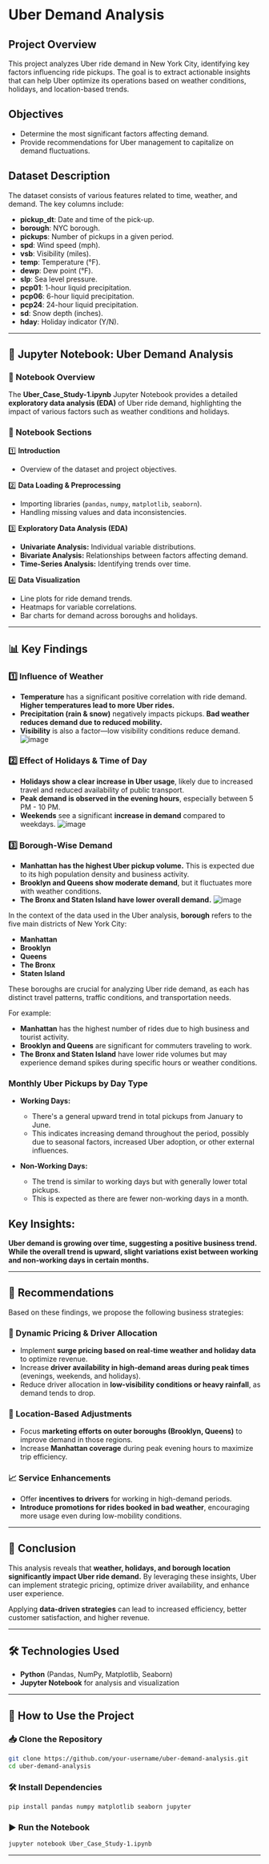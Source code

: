 
# Uber Demand Analysis

##  Project Overview
This project analyzes Uber ride demand in New York City, identifying key factors influencing ride pickups. The goal is to extract actionable insights that can help Uber optimize its operations based on weather conditions, holidays, and location-based trends.

## Objectives
- Determine the most significant factors affecting demand.
- Provide recommendations for Uber management to capitalize on demand fluctuations.

## Dataset Description
The dataset consists of various features related to time, weather, and demand. The key columns include:

- **pickup_dt**: Date and time of the pick-up.
- **borough**: NYC borough.
- **pickups**: Number of pickups in a given period.
- **spd**: Wind speed (mph).
- **vsb**: Visibility (miles).
- **temp**: Temperature (°F).
- **dewp**: Dew point (°F).
- **slp**: Sea level pressure.
- **pcp01**: 1-hour liquid precipitation.
- **pcp06**: 6-hour liquid precipitation.
- **pcp24**: 24-hour liquid precipitation.
- **sd**: Snow depth (inches).
- **hday**: Holiday indicator (Y/N).

---

## 📓 Jupyter Notebook: Uber Demand Analysis

### 📝 Notebook Overview
The **Uber_Case_Study-1.ipynb** Jupyter Notebook provides a detailed **exploratory data analysis (EDA)** of Uber ride demand, highlighting the impact of various factors such as weather conditions and holidays.

### 📑 Notebook Sections
1️⃣ **Introduction**  
   - Overview of the dataset and project objectives.  

2️⃣ **Data Loading & Preprocessing**  
   - Importing libraries (`pandas`, `numpy`, `matplotlib`, `seaborn`).  
   - Handling missing values and data inconsistencies.  

3️⃣ **Exploratory Data Analysis (EDA)**  
   - **Univariate Analysis:** Individual variable distributions.  
   - **Bivariate Analysis:** Relationships between factors affecting demand.  
   - **Time-Series Analysis:** Identifying trends over time.  

4️⃣ **Data Visualization**  
   - Line plots for ride demand trends.  
   - Heatmaps for variable correlations.  
   - Bar charts for demand across boroughs and holidays.  

---

## 📊 Key Findings

### 1️⃣ Influence of Weather
- **Temperature** has a significant positive correlation with ride demand. **Higher temperatures lead to more Uber rides.**
- **Precipitation (rain & snow)** negatively impacts pickups. **Bad weather reduces demand due to reduced mobility.**
- **Visibility** is also a factor—low visibility conditions reduce demand.
  ![image](https://github.com/user-attachments/assets/bf283d5a-dde8-4fe9-8843-9c4cdf9dd501)


### 2️⃣ Effect of Holidays & Time of Day
- **Holidays show a clear increase in Uber usage**, likely due to increased travel and reduced availability of public transport.
- **Peak demand is observed in the evening hours**, especially between 5 PM - 10 PM.
- **Weekends** see a significant **increase in demand** compared to weekdays.
![image](https://github.com/user-attachments/assets/618a2695-fb50-499d-9bd5-88528a1ba66c)

### 3️⃣ Borough-Wise Demand
- **Manhattan has the highest Uber pickup volume.** This is expected due to its high population density and business activity.
- **Brooklyn and Queens show moderate demand**, but it fluctuates more with weather conditions.
- **The Bronx and Staten Island have lower overall demand.**
![image](https://github.com/user-attachments/assets/e6d43dff-ba32-4d3a-b0b9-5bd2ed1b2018)


In the context of the data used in the Uber analysis, **borough** refers to the five main districts of New York City:

- **Manhattan**
- **Brooklyn**
- **Queens**
- **The Bronx**
- **Staten Island**

These boroughs are crucial for analyzing Uber ride demand, as each has distinct travel patterns, traffic conditions, and transportation needs.

For example:
- **Manhattan** has the highest number of rides due to high business and tourist activity.
- **Brooklyn and Queens** are significant for commuters traveling to work.
- **The Bronx and Staten Island** have lower ride volumes but may experience demand spikes during specific hours or weather conditions.

### Monthly Uber Pickups by Day Type

- **Working Days:**  
  - There's a general upward trend in total pickups from January to June.  
  - This indicates increasing demand throughout the period, possibly due to seasonal factors, increased Uber adoption, or other external influences.  

- **Non-Working Days:**  
  - The trend is similar to working days but with generally lower total pickups.  
  - This is expected as there are fewer non-working days in a month.  

## **Key Insights:**
**Uber demand is growing over time, suggesting a positive business trend.**  
 **While the overall trend is upward, slight variations exist between working and non-working days in certain months.**  
 


---

## 📌 Recommendations
Based on these findings, we propose the following business strategies:

### 🚀 Dynamic Pricing & Driver Allocation
- Implement **surge pricing based on real-time weather and holiday data** to optimize revenue.
- Increase **driver availability in high-demand areas during peak times** (evenings, weekends, and holidays).
- Reduce driver allocation in **low-visibility conditions or heavy rainfall**, as demand tends to drop.

### 📍 Location-Based Adjustments
- Focus **marketing efforts on outer boroughs (Brooklyn, Queens)** to improve demand in those regions.
- Increase **Manhattan coverage** during peak evening hours to maximize trip efficiency.

### 📈 Service Enhancements
- Offer **incentives to drivers** for working in high-demand periods.
- **Introduce promotions for rides booked in bad weather**, encouraging more usage even during low-mobility conditions.

---

## 📜 Conclusion
This analysis reveals that **weather, holidays, and borough location significantly impact Uber ride demand.** By leveraging these insights, Uber can implement strategic pricing, optimize driver availability, and enhance user experience. 

Applying **data-driven strategies** can lead to increased efficiency, better customer satisfaction, and higher revenue.

---

## 🛠️ Technologies Used
- **Python** (Pandas, NumPy, Matplotlib, Seaborn)
- **Jupyter Notebook** for analysis and visualization

---

## 🚀 How to Use the Project

### 📥 Clone the Repository
```sh
git clone https://github.com/your-username/uber-demand-analysis.git
cd uber-demand-analysis
```

### 🛠 Install Dependencies
```sh
pip install pandas numpy matplotlib seaborn jupyter
```

### ▶️ Run the Notebook
```sh
jupyter notebook Uber_Case_Study-1.ipynb
```

---





